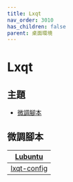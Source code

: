 ```yaml
---
title: Lxqt
nav_order: 3010
has_children: false
parent: 桌面環境
---
```



# Lxqt


## 主題

* [微調腳本](#微調腳本)



## 微調腳本

| [Lubuntu](https://github.com/samwhelp/lubuntu-adjustment/tree/main/prototype/main/lxqt-config/) |
| --- |
| [lxqt-config](https://github.com/samwhelp/lubuntu-adjustment/tree/main/prototype/main/lxqt-config/) |
